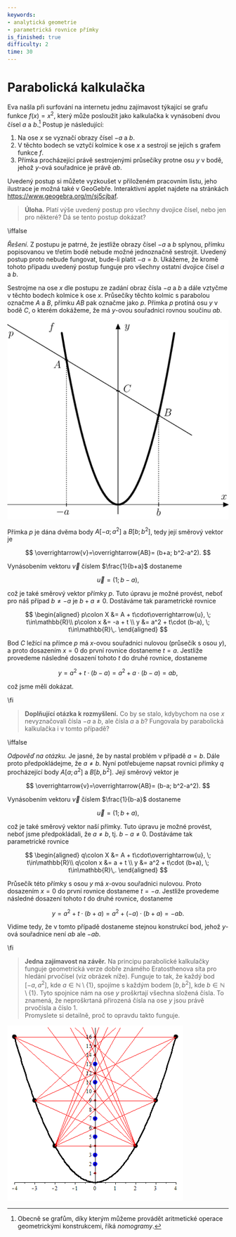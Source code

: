 ```yaml
---
keywords:
- analytická geometrie
- parametrická rovnice přímky
is_finished: true
difficulty: 2
time: 30
---
```


# Parabolická kalkulačka

Eva našla při surfování na internetu jednu zajímavost týkající se grafu funkce
$f(x) = x^2$, který může posloužit jako kalkulačka k vynásobení dvou čísel
$a$ a $b$.[^1] Postup je následující:

 1. Na ose $x$ se vyznačí obrazy čísel $-a$ a $b$.
 2. V těchto bodech se vztyčí kolmice k ose $x$ a sestrojí se jejich s grafem funkce $f$.
 3. Přímka procházející právě sestrojenými průsečíky protne osu $y$ v bodě,
    jehož $y$-ová souřadnice je právě $ab$.

Uvedený postup si můžete vyzkoušet v přiloženém pracovním listu, jeho
ilustrace je možná také v GeoGebře. Interaktivní applet najdete na
stránkách <https://www.geogebra.org/m/sj5cjbaf>.

> **Úloha.** Platí výše uvedený postup pro všechny dvojice čísel, nebo jen pro
> některé? Dá se tento postup dokázat?

\iffalse

*Řešení.* Z postupu je patrné, že jestliže obrazy čísel $-a$ a $b$ splynou,
přímku popisovanou ve třetím bodě nebude možné jednoznačně sestrojit. Uvedený
postup proto nebude fungovat, bude-li platit $-a=b$. Ukážeme, že kromě tohoto
případu uvedený postup funguje pro všechny ostatní dvojice čísel $a$ a $b$.

Sestrojme na ose $x$ dle postupu ze zadání obraz čísla $-a$ a $b$ a dále vztyčme
v těchto bodech kolmice k ose $x$. Průsečíky těchto kolmic s parabolou označme
$A$ a $B$, přímku $AB$ pak označme jako $p$. Přímka $p$ protíná osu $y$ v bodě
$C$, o kterém dokážeme, že má $y$-ovou souřadnici rovnou součinu $ab$. 

![K důkazu](math4you_00010.jpg)

Přímka $p$ je dána dvěma body $A[-a;a^2]$ a $B[b;b^2]$, tedy její směrový vektor je

$$
\overrightarrow{v}=\overrightarrow{AB}= (b+a; b^2-a^2).
$$

Vynásobením vektoru $\overrightarrow{v}$ číslem $\frac{1}{b+a}$ dostaneme

$$
\overrightarrow{u}=(1; b-a), 
$$ 

což je také směrový vektor přímky $p$. 
Tuto úpravu je možné provést, neboť pro náš případ  $b\neq -a$ je $b+a\neq0$.
Dostáváme tak parametrické rovnice

$$
\begin{aligned}
p\colon X &= A + t\cdot\overrightarrow{u}, \; t\in\mathbb{R}\\
p\colon x &= -a + t \\
y &= a^2 + t\cdot (b-a), \; t\in\mathbb{R}\,.
\end{aligned}
$$ 

Bod $C$ ležící na přímce $p$ má $x$-ovou souřadnici nulovou (průsečík s osou $y$), a proto dosazením $x=0$ do první rovnice dostaneme $t=a$. Jestliže provedeme následné dosazení tohoto $t$ do druhé rovnice, dostaneme 

$$
 y=a^2 + t\cdot (b-a)=a^2 + a\cdot (b-a)=ab,  
$$

což jsme měli dokázat.

\fi

>**Doplňující otázka k rozmyšlení.**
Co by se stalo, kdybychom 
na ose $x$ nevyznačovali čísla $-a$ a $b$, ale čísla $a$ a $b$? 
Fungovala by parabolická kalkulačka i v tomto případě? 

\iffalse

*Odpověď na otázku.*
Je jasné, že by nastal problém v případě $a=b$. Dále proto předpokládejme, že $a \neq b$. Nyní potřebujeme napsat rovnici přímky $q$ procházející body $A[a;a^2]$ a $B[b,b^2]$. Její směrový vektor je

$$
\overrightarrow{v}=\overrightarrow{AB}= (b-a; b^2-a^2).
$$

Vynásobením vektoru $\overrightarrow{v}$ číslem $\frac{1}{b-a}$ dostaneme

$$
\overrightarrow{u}=(1; b+a), 
$$ 

což je také směrový vektor naší přímky. 
Tuto úpravu je možné provést, neboť jsme předpokládali, že $a \neq b$, tj. $b-a \neq 0$. 
Dostáváme tak parametrické rovnice

$$
\begin{aligned}
q\colon X &= A + t\cdot\overrightarrow{u}, \; t\in\mathbb{R}\\
q\colon x &= a + t \\
y &= a^2 + t\cdot (b+a), \; t\in\mathbb{R}\,.
\end{aligned}
$$ 

Průsečík této přímky s osou $y$ má $x$-ovou souřadnici nulovou. 
Proto dosazením $x=0$ do první rovnice dostaneme $t=-a$. Jestliže provedeme následné dosazení tohoto $t$ do druhé rovnice, dostaneme 

$$
 y=a^2 + t\cdot (b+a)=a^2 + (-a)\cdot (b+a)=-ab.   
$$

Vidíme tedy, že v tomto případě dostaneme stejnou konstrukcí bod, jehož $y$-ová souřadnice není $ab$ ale $-ab$. 

\fi

>**Jedna zajímavost na závěr.**
Na principu parabolické kalkulačky funguje geometrická verze dobře známého Eratosthenova síta pro hledání prvočísel (viz obrázek níže). 
Funguje to tak, že každý bod $[-a,a^2]$, kde $a \in \mathbb{N} \setminus \{1\}$, spojíme s každým bodem $[b,b^2]$, kde $b \in \mathbb{N} \setminus \{1\}$. Tyto spojnice nám na ose $y$ proškrtají všechna složená čísla. To znamená, že neproškrtaná přirozená čísla na ose $y$ jsou právě prvočísla a číslo 1.  
Promyslete si detailně, proč to opravdu takto funguje. 

![Geometrické síto](parabolicke_sito.png)

[^1]: Obecně se grafům, díky kterým můžeme provádět aritmetické operace
    geometrickými konstrukcemi, říká *nomogramy*.
